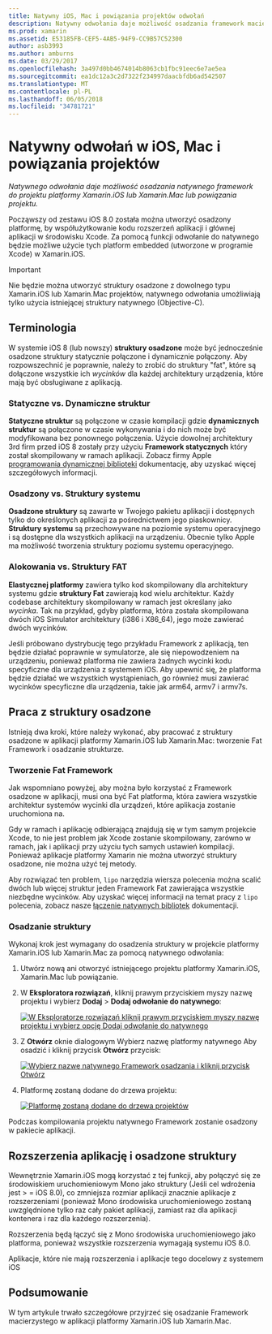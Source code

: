 ```yaml
---
title: Natywny iOS, Mac i powiązania projektów odwołań
description: Natywny odwołania daje możliwość osadzania framework macierzystego w Xamarin.iOS, Xamarin.Mac lub powiązania projektu.
ms.prod: xamarin
ms.assetid: E53185FB-CEF5-4AB5-94F9-CC9B57C52300
author: asb3993
ms.author: amburns
ms.date: 03/29/2017
ms.openlocfilehash: 3a497d0bb4674014b8063cb1fbc91eec6e7ae5ea
ms.sourcegitcommit: ea1dc12a3c2d7322f234997daacbfdb6ad542507
ms.translationtype: MT
ms.contentlocale: pl-PL
ms.lasthandoff: 06/05/2018
ms.locfileid: "34781721"
---
```

# <a name="native-references-in-ios-mac-and-bindings-projects"></a>Natywny odwołań w iOS, Mac i powiązania projektów

_Natywnego odwołania daje możliwość osadzania natywnego framework do projektu platformy Xamarin.iOS lub Xamarin.Mac lub powiązania projektu._

Począwszy od zestawu iOS 8.0 została można utworzyć osadzony platformę, by współużytkowanie kodu rozszerzeń aplikacji i głównej aplikacji w środowisku Xcode. Za pomocą funkcji odwołanie do natywnego będzie możliwe użycie tych platform embedded (utworzone w programie Xcode) w Xamarin.iOS.
 
> [!IMPORTANT]
> Nie będzie można utworzyć struktury osadzone z dowolnego typu Xamarin.iOS lub Xamarin.Mac projektów, natywnego odwołania umożliwiają tylko użycia istniejącej struktury natywnego (Objective-C).

<a name="Terminology" />

## <a name="terminology"></a>Terminologia

W systemie iOS 8 (lub nowszy) **struktury osadzone** może być jednocześnie osadzone struktury statycznie połączone i dynamicznie połączony. Aby rozpowszechnić je poprawnie, należy to zrobić do struktury "fat", które są dołączone wszystkie ich _wycinków_ dla każdej architektury urządzenia, które mają być obsługiwane z aplikacją.

<a name="Static-vs-Dynamic-Frameworks" />

### <a name="static-vs-dynamic-frameworks"></a>Statyczne vs. Dynamiczne struktur

**Statyczne struktur** są połączone w czasie kompilacji gdzie **dynamicznych struktur** są połączone w czasie wykonywania i do nich może być modyfikowana bez ponownego połączenia. Użycie dowolnej architektury 3rd firm przed iOS 8 zostały przy użyciu **Framework statycznych** który został skompilowany w ramach aplikacji. Zobacz firmy Apple [programowania dynamicznej biblioteki](https://developer.apple.com/library/mac/documentation/DeveloperTools/Conceptual/DynamicLibraries/100-Articles/OverviewOfDynamicLibraries.html#//apple_ref/doc/uid/TP40001873-SW1) dokumentację, aby uzyskać więcej szczegółowych informacji.

<a name="Embedded-vs-System-Frameworks" />

### <a name="embedded-vs-system-frameworks"></a>Osadzony vs. Struktury systemu

**Osadzone struktury** są zawarte w Twojego pakietu aplikacji i dostępnych tylko do określonych aplikacji za pośrednictwem jego piaskownicy. **Struktury systemu** są przechowywane na poziomie systemu operacyjnego i są dostępne dla wszystkich aplikacji na urządzeniu. Obecnie tylko Apple ma możliwość tworzenia struktury poziomu systemu operacyjnego.

<a name="Thin-vs-Fat-Frameworks" />

### <a name="thin-vs-fat-frameworks"></a>Alokowania vs. Struktury FAT

**Elastycznej platformy** zawiera tylko kod skompilowany dla architektury systemu gdzie **struktury Fat** zawierają kod wielu architektur. Każdy codebase architektury skompilowany w ramach jest określany jako _wycinka_. Tak na przykład, gdyby platforma, która została skompilowana dwóch iOS Simulator architektury (i386 i X86_64), jego może zawierać dwóch wycinków.

Jeśli próbowano dystrybucję tego przykładu Framework z aplikacją, ten będzie działać poprawnie w symulatorze, ale się niepowodzeniem na urządzeniu, ponieważ platforma nie zawiera żadnych wycinki kodu specyficzne dla urządzenia z systemem iOS. Aby upewnić się, że platforma będzie działać we wszystkich wystąpieniach, go również musi zawierać wycinków specyficzne dla urządzenia, takie jak arm64, armv7 i armv7s.

<a name="Working-with-Embedded-Frameworks" />

## <a name="working-with-embedded-frameworks"></a>Praca z struktury osadzone

Istnieją dwa kroki, które należy wykonać, aby pracować z struktury osadzone w aplikacji platformy Xamarin.iOS lub Xamarin.Mac: tworzenie Fat Framework i osadzanie strukturze.

<a name="Overview" />

### <a name="creating-a-fat-framework"></a>Tworzenie Fat Framework

Jak wspomniano powyżej, aby można było korzystać z Framework osadzone w aplikacji, musi ona być Fat platforma, która zawiera wszystkie architektur systemów wycinki dla urządzeń, które aplikacja zostanie uruchomiona na.

Gdy w ramach i aplikację odbierającą znajdują się w tym samym projekcie Xcode, to nie jest problem jak Xcode zostanie skompilowany, zarówno w ramach, jak i aplikacji przy użyciu tych samych ustawień kompilacji. Ponieważ aplikacje platformy Xamarin nie można utworzyć struktury osadzone, nie można użyć tej metody.

Aby rozwiązać ten problem, `lipo` narzędzia wiersza polecenia można scalić dwóch lub więcej struktur jeden Framework Fat zawierająca wszystkie niezbędne wycinków. Aby uzyskać więcej informacji na temat pracy z `lipo` polecenia, zobacz nasze [łączenie natywnych bibliotek](~/ios/platform/native-interop.md) dokumentacji.

<a name="Embedding-a-Framework" />

### <a name="embedding-a-framework"></a>Osadzanie struktury

Wykonaj krok jest wymagany do osadzenia struktury w projekcie platformy Xamarin.iOS lub Xamarin.Mac za pomocą natywnego odwołania:

1. Utwórz nową ani otworzyć istniejącego projektu platformy Xamarin.iOS, Xamarin.Mac lub powiązanie.
2. W **Eksploratora rozwiązań**, kliknij prawym przyciskiem myszy nazwę projektu i wybierz **Dodaj** > **Dodaj odwołanie do natywnego**: 

    [![](native-references-images/ref01.png "W Eksploratorze rozwiązań kliknij prawym przyciskiem myszy nazwę projektu i wybierz opcję Dodaj odwołanie do natywnego")](native-references-images/ref01.png#lightbox)
3. Z **Otwórz** oknie dialogowym Wybierz nazwę platformy natywnego Aby osadzić i kliknij przycisk **Otwórz** przycisk: 

    [![](native-references-images/ref02.png "Wybierz nazwę natywnego Framework osadzania i kliknij przycisk Otwórz")](native-references-images/ref02.png#lightbox)
4. Platformę zostaną dodane do drzewa projektu: 

    [![](native-references-images/ref03.png "Platformę zostaną dodane do drzewa projektów")](native-references-images/ref03.png#lightbox)

Podczas kompilowania projektu natywnego Framework zostanie osadzony w pakiecie aplikacji.

<a name="App-Extensions-and-Embedded-Frameworks" />

## <a name="app-extensions-and-embedded-frameworks"></a>Rozszerzenia aplikację i osadzone struktury

Wewnętrznie Xamarin.iOS mogą korzystać z tej funkcji, aby połączyć się ze środowiskiem uruchomieniowym Mono jako struktury (Jeśli cel wdrożenia jest > = iOS 8.0), co zmniejsza rozmiar aplikacji znacznie aplikacje z rozszerzeniami (ponieważ Mono środowiska uruchomieniowego zostaną uwzględnione tylko raz cały pakiet aplikacji, zamiast raz dla aplikacji kontenera i raz dla każdego rozszerzenia).

Rozszerzenia będą łączyć się z Mono środowiska uruchomieniowego jako platforma, ponieważ wszystkie rozszerzenia wymagają systemu iOS 8.0.

Aplikacje, które nie mają rozszerzenia i aplikacje tego docelowy z systemem iOS 

<a name="Summary" />

## <a name="summary"></a>Podsumowanie

W tym artykule trwało szczegółowe przyjrzeć się osadzanie Framework macierzystego w aplikacji platformy Xamarin.iOS lub Xamarin.Mac.


